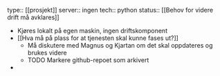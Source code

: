 type:: [[prosjekt]]
server:: ingen 
tech:: python
status:: [[Behov for videre drift må avklares]]

- Kjøres lokalt på egen maskin, ingen driftskomponent
- [[Hva må på plass for at tjenesten skal kunne fases ut?]]
	- Må diskutere med Magnus og Kjartan om det skal oppdateres og brukes videre
	- TODO Markere github-repoet som arkivert
-